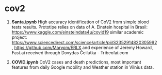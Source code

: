 # cov2
1. **Santa.ipynb** High accuracy identification of CoV2 from simple blood tests results.
Prototipe relies on data of A. Einstein hospital in Brasil: https://www.kaggle.com/einsteindata4u/covid19
similar academic project: https://www.sciencedirect.com/science/article/pii/S2352914820305992, https://github.com/Maryom/ERLX
and experience of Jeremy Howard, Fast.ai received through Dovydas Čeilutka - Tribeofai.com

2. **COVID.ipynb** CoV2 cases and death predictions, most important features from daily Google mobility and Weather station in Vilnius data.
